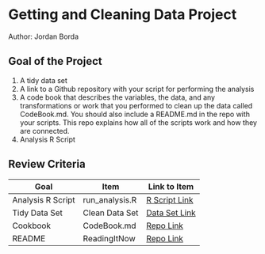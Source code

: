 # Getting and Cleaning Data Project
Author: Jordan Borda <br />

## Goal of the Project
1. A tidy data set 
2. A link to a Github repository with your script for performing the analysis 
3. A code book that describes the variables, the data, and any transformations or work that you performed to clean up the data called CodeBook.md. You should also include a README.md in the repo with your scripts. This repo explains how all of the scripts work and how they are connected.
4. Analysis R Script

## Review Criteria

Goal | Item | Link to Item
--- | --- | ---
Analysis R Script |  run_analysis.R |  [R Script Link](https://github.com/jordanborda/Getting-and-Cleaning-Data-Project/blob/main/run_analysis.R "run_analysis.R")
Tidy Data Set |  Clean Data Set |  [Data Set Link](https://github.com/jordanborda/Getting-and-Cleaning-Data-Project/blob/main/tidyData.txt "tidyData.txt")
Cookbook | CodeBook.md |  [Repo Link](https://github.com/jordanborda/Getting-and-Cleaning-Data-Project/blob/main/CodeBook.md "CodeBook.md")
README | ReadingItNow |  [Repo Link](https://github.com/jordanborda/Getting-and-Cleaning-Data-Project/blob/main/README.md "README.md")

